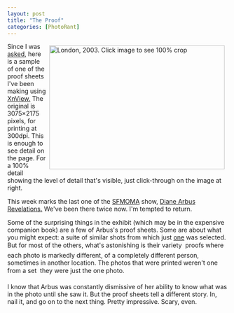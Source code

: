 ```yaml
---
layout: post
title: "The Proof"
categories: [PhotoRant]
---
```

<a href="/photo/journal/2003-11a-proof.html"><img src="http://www.botzilla.com/bpix/2003-11a-proof.jpg" height=283 width=400 border=0 hspace=8 vspace=6 align="right" title="London, 2003. Click image to see 100% crop"></a>Since I was <a href="/blog/archives/000277.html">asked,</a> here is a sample of one of the proof sheets I've been making using <a href="http://www.xnview.com" target="linkframe">XnView.</a> The original is 3075&#215;2175 pixels, for printing at 300dpi. This is enough to see detail on the page. For a 100% detail showing the level of detail that's visible, just click-through on the image at right.

This week marks the last one of the <a href="http://www.sfmoma.org/" target="linkframe">SFMOMA</a> show, <a href="http://www.sfmoma.org/exhibitions/exhib_detail.asp?id=108&click=arbus_from_homepage" target="linkframe">Diane Arbus Revelations.</a> We've been there twice now. I'm tempted to return.

Some of the surprising things in the exhibit (which may be in the expensive companion book) are a few of Arbus's proof sheets. Some are about what you might expect: a suite of similar shots from which just <a href="http://www.masters-of-photography.com/A/arbus/arbus_twins_full.html" target="linkframe">one</a> was selected. But for most of the others, what's astonishing is their variety &#151; proofs where each photo is markedly different, of a completely different person, sometimes in another location. The photos that were printed weren't one from a set &#151; they were just the one photo.

I know that Arbus was constantly dismissive of her ability to know what was in the photo until she saw it. But the proof sheets tell a different story. In, nail it, and go on to the next thing. Pretty impressive. Scary, even.


